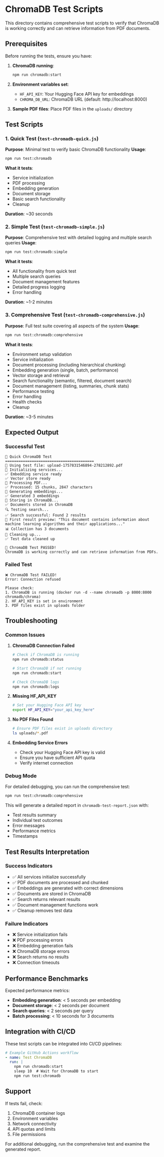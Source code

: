 # ChromaDB Test Scripts

This directory contains comprehensive test scripts to verify that ChromaDB is working correctly and can retrieve information from PDF documents.

## Prerequisites

Before running the tests, ensure you have:

1. **ChromaDB running**: 
   ```bash
   npm run chromadb:start
   ```

2. **Environment variables set**:
   - `HF_API_KEY`: Your Hugging Face API key for embeddings
   - `CHROMA_DB_URL`: ChromaDB URL (default: http://localhost:8000)

3. **Sample PDF files**: Place PDF files in the `uploads/` directory

## Test Scripts

### 1. Quick Test (`test-chromadb-quick.js`)
**Purpose**: Minimal test to verify basic ChromaDB functionality
**Usage**: 
```bash
npm run test:chromadb
```

**What it tests**:
- Service initialization
- PDF processing
- Embedding generation
- Document storage
- Basic search functionality
- Cleanup

**Duration**: ~30 seconds

### 2. Simple Test (`test-chromadb-simple.js`)
**Purpose**: Comprehensive test with detailed logging and multiple search queries
**Usage**:
```bash
npm run test:chromadb:simple
```

**What it tests**:
- All functionality from quick test
- Multiple search queries
- Document management features
- Detailed progress logging
- Error handling

**Duration**: ~1-2 minutes

### 3. Comprehensive Test (`test-chromadb-comprehensive.js`)
**Purpose**: Full test suite covering all aspects of the system
**Usage**:
```bash
npm run test:chromadb:comprehensive
```

**What it tests**:
- Environment setup validation
- Service initialization
- Document processing (including hierarchical chunking)
- Embedding generation (single, batch, performance)
- Vector storage and retrieval
- Search functionality (semantic, filtered, document search)
- Document management (listing, summaries, chunk stats)
- Performance testing
- Error handling
- Health checks
- Cleanup

**Duration**: ~3-5 minutes

## Expected Output

### Successful Test
```
🚀 Quick ChromaDB Test
========================================
📄 Using test file: upload-1757831546894-278212892.pdf
🔧 Initializing services...
✅ Embedding service ready
✅ Vector store ready
📄 Processing PDF...
✅ Processed: 15 chunks, 2847 characters
🤖 Generating embeddings...
✅ Generated 3 embeddings
💾 Storing in ChromaDB...
✅ Documents stored in ChromaDB
🔍 Testing search...
✅ Search successful: Found 2 results
📝 First result preview: "This document contains information about machine learning algorithms and their applications..."
📊 Collection has 3 documents
🧹 Cleaning up...
✅ Test data cleaned up

🎉 ChromaDB Test PASSED!
ChromaDB is working correctly and can retrieve information from PDFs.
```

### Failed Test
```
❌ ChromaDB Test FAILED!
Error: Connection refused

Please check:
1. ChromaDB is running (docker run -d --name chromadb -p 8000:8000 chromadb/chroma)
2. HF_API_KEY is set in environment
3. PDF files exist in uploads folder
```

## Troubleshooting

### Common Issues

1. **ChromaDB Connection Failed**
   ```bash
   # Check if ChromaDB is running
   npm run chromadb:status
   
   # Start ChromaDB if not running
   npm run chromadb:start
   
   # Check ChromaDB logs
   npm run chromadb:logs
   ```

2. **Missing HF_API_KEY**
   ```bash
   # Set your Hugging Face API key
   export HF_API_KEY="your_api_key_here"
   ```

3. **No PDF Files Found**
   ```bash
   # Ensure PDF files exist in uploads directory
   ls uploads/*.pdf
   ```

4. **Embedding Service Errors**
   - Check your Hugging Face API key is valid
   - Ensure you have sufficient API quota
   - Verify internet connection

### Debug Mode

For detailed debugging, you can run the comprehensive test:
```bash
npm run test:chromadb:comprehensive
```

This will generate a detailed report in `chromadb-test-report.json` with:
- Test results summary
- Individual test outcomes
- Error messages
- Performance metrics
- Timestamps

## Test Results Interpretation

### Success Indicators
- ✅ All services initialize successfully
- ✅ PDF documents are processed and chunked
- ✅ Embeddings are generated with correct dimensions
- ✅ Documents are stored in ChromaDB
- ✅ Search returns relevant results
- ✅ Document management functions work
- ✅ Cleanup removes test data

### Failure Indicators
- ❌ Service initialization fails
- ❌ PDF processing errors
- ❌ Embedding generation fails
- ❌ ChromaDB storage errors
- ❌ Search returns no results
- ❌ Connection timeouts

## Performance Benchmarks

Expected performance metrics:
- **Embedding generation**: < 5 seconds per embedding
- **Document storage**: < 2 seconds per document
- **Search queries**: < 2 seconds per query
- **Batch processing**: < 10 seconds for 3 documents

## Integration with CI/CD

These test scripts can be integrated into CI/CD pipelines:

```yaml
# Example GitHub Actions workflow
- name: Test ChromaDB
  run: |
    npm run chromadb:start
    sleep 10  # Wait for ChromaDB to start
    npm run test:chromadb
```

## Support

If tests fail, check:
1. ChromaDB container logs
2. Environment variables
3. Network connectivity
4. API quotas and limits
5. File permissions

For additional debugging, run the comprehensive test and examine the generated report.
